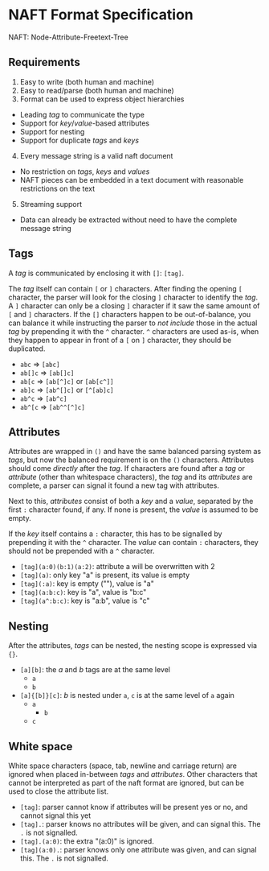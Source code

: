 NAFT Format Specification
=========================

NAFT: Node-Attribute-Freetext-Tree

## Requirements

1. Easy to write (both human and machine)
2. Easy to read/parse (both human and machine)
3. Format can be used to express object hierarchies
  * Leading _tag_ to communicate the type
  * Support for _key_/_value_-based attributes
  * Support for nesting
  * Support for duplicate _tags_ and _keys_
4. Every message string is a valid naft document
  * No restriction on _tags_, _keys_ and _values_
  * NAFT pieces can be embedded in a text document with reasonable restrictions on the text
5. Streaming support
  * Data can already be extracted without need to have the complete message string

## Tags

A _tag_ is communicated by enclosing it with `[]`: `[tag]`.

The _tag_ itself can contain `[` or `]` characters. After finding the opening `[` character, the parser will look for the closing `]` character to identify the _tag_. A `]` character can only be a closing `]` character if it saw the same amount of `[` and `]` characters. If the `[]` characters happen to be out-of-balance, you can balance it while instructing the parser to _not include_ those in the actual _tag_ by prepending it with the `^` character. `^` characters are used as-is, when they happen to appear in front of a `[` on `]` character, they should be duplicated.

* `abc` => `[abc]`
* `ab[]c` => `[ab[]c]`
* `ab[c` => `[ab[^]c]` or `[ab[c^]]`
* `ab]c` => `[ab^[]c]` or `[^[ab]c]`
* `ab^c` => `[ab^c]`
* `ab^[c` => `[ab^^[^]c]`

## Attributes

Attributes are wrapped in `()` and have the same balanced parsing system as _tags_, but now the balanced requirement is on the `()` characters. Attributes should come _directly_ after the _tag_. If characters are found after a _tag_ or _attribute_ (other than whitespace characters), the _tag_ and its _attributes_ are complete, a parser can signal it found a new tag with attributes.

Next to this, _attributes_ consist of both a _key_ and a _value_, separated by the first `:` character found, if any. If none is present, the _value_ is assumed to be empty.

If the _key_ itself contains a `:` character, this has to be signalled by prepending it with the `^` character. The _value_ can contain `:` characters, they should not be prepended with a `^` character.

* `[tag](a:0)(b:1)(a:2)`: attribute a will be overwritten with 2
* `[tag](a)`: only key "a" is present, its value is empty
* `[tag](:a)`: key is empty (""), value is "a"
* `[tag](a:b:c)`: key is "a", value is "b:c"
* `[tag](a^:b:c)`: key is "a:b", value is "c"

## Nesting

After the attributes, _tags_ can be nested, the nesting scope is expressed via `{}`.

* `[a][b]`: the _a_ and _b_ tags are at the same level
  * `a`
  * `b`
* `[a]{[b]}[c]`: _b_ is nested under `a`, `c` is at the same level of `a` again
  * `a`
    * `b`
  * `c`

## White space

White space characters (space, tab, newline and carriage return) are ignored when placed in-between _tags_ and _attributes_. Other characters that cannot be interpreted as part of the naft format are ignored, but can be used to close the attribute list.

* `[tag]`: parser cannot know if attributes will be present yes or no, and cannot signal this yet
* `[tag].`: parser knows no attributes will be given, and can signal this. The `.` is not signalled.
* `[tag].(a:0)`: the extra "(a:0)" is ignored.
* `[tag](a:0).`: parser knows only one attribute was given, and can signal this. The `.` is not signalled.
